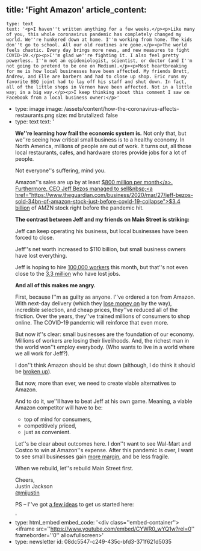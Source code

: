 title: 'Fight Amazon'
article_content:
  -
    type: text
    text: '<p>I haven''t written anything for a few weeks.</p><p>Like many of you, this whole coronavirus pandemic has completely changed my world. We''re hunkered down at home. I''m working from home. The kids don''t go to school. All our old routines are gone.</p><p>The world feels chaotic. Every day brings more news, and new measures to fight COVID-19.</p><p>I''m glad we''re fighting it. I also feel pretty powerless. I''m not an epidemiologist, scientist, or doctor (and I''m not going to pretend to be one on Medium).</p><p>Most heartbreaking for me is how local businesses have been affected. My friends Brett, Andrew, and Elle are barbers and had to close up shop. Eric runs my favorite BBQ joint had to lay off his staff and shut down. In fact, all of the little shops in Vernon have been affected. Not in a little way; in a big way.</p><p>I keep thinking about this comment I saw on Facebook from a local business owner:</p>'
  -
    type: image
    image: /assets/content/how-the-coronavirus-affects-restaurants.png
    size: md
    brutalized: false
  -
    type: text
    text: '<p><strong>We''re learning how frail the economic system is.</strong> Not only that, but we''re seeing how critical small business is to a healthy economy. In North America, millions of people are out of work. It turns out, all those local restaurants, cafes, and hardware stores provide jobs for a lot of people.</p><p>Not everyone''s suffering, mind you. </p><p>Amazon''s sales are up by at least <a href="https://www.protocol.com/amazon-delivery-coronavirus-high-demand">$800 million per month</a>. Furthermore, CEO Jeff Bezos managed to sell&nbsp;<a href="https://www.theguardian.com/business/2020/mar/27/jeff-bezos-sold-34bn-of-amazon-stock-just-before-covid-19-collapse">$3.4 billion</a>&nbsp;of AMZN stock right before the pandemic hit.</p><p><b>The contrast between Jeff and my friends on Main Street is striking:</b></p><p>Jeff can keep operating his business, but local businesses have been forced to close.</p><p>Jeff''s net worth increased to $110 billion, but small business owners have lost everything.</p><p>Jeff is hoping to hire <a href="https://www.marketwatch.com/story/with-unemployment-soaring-theres-a-run-on-those-100000-amazon-jobs-2020-03-27">100,000 workers</a> this month, but that''s not even close to the <a href="https://www.theguardian.com/business/2020/mar/26/us-unemployment-rate-coronavirus-business">3.3 million</a> who have lost jobs.</p><p><strong>And all of this makes me angry.</strong></p><p>First, because I''m as guilty as anyone. I''ve ordered a ton from Amazon. With next-day delivery (which they <a href="https://qz.com/1739653/amazon-earnings-report-loss-related-to-delivery-costs/">lose money on</a> by the way), incredible selection, and cheap prices, they''ve reduced all of the friction. Over the years, they''ve trained millions of consumers to shop online. The COVID-19 pandemic will reinforce that even more.</p><p>But now it''s clear: small businesses are the foundation of our economy. Millions of workers are losing their livelihoods. And, the richest man in the world won''t employ everybody. (Who wants to live in a world where we all work for Jeff?).</p><p>I don''t think Amazon should be shut down (although, I do think it should be <a href="https://nypost.com/2018/10/09/break-up-amazon-before-it-does-any-more-damage-to-america/">broken up</a>).</p><p>But now, more than ever, we need to create viable alternatives to Amazon.</p><p>And to do it, we''ll have to beat Jeff at his own game. Meaning, a viable Amazon competitor will have to be:</p><ul><li>top of mind for consumers,</li><li>competitively priced,</li><li>just as convenient.</li></ul><p>Let''s be clear about outcomes here. I don''t want to see Wal-Mart and Costco to win at Amazon''s expense. After this pandemic is over, I want to see small businesses gain <a href="https://justinjackson.ca/margin">more margin</a>, and be less fragile.</p><p>When we rebuild, let''s rebuild Main Street first.</p><p>Cheers,<br>Justin Jackson<br><a href="https://twitter.com/mijustin">@mijustin</a></p><p>PS – I''ve got <a href="https://youtu.be/CYWR0_wYQ1w">a few ideas</a> to get us started here:&nbsp;</p>'
  -
    type: html_embed
    embed_code: '<style>.embed-container { position: relative; padding-bottom: 56.25%; height: 0; overflow: hidden; max-width: 100%; -webkit-filter: grayscale(100%); filter: grayscale(100%); } .embed-container iframe, .embed-container object, .embed-container embed { position: absolute; top: 0; left: 0; width: 100%; height: 100%; }</style><div class=''embed-container''><iframe src=''https://www.youtube.com/embed/CYWR0_wYQ1w?rel=0'' frameborder=''0'' allowfullscreen></iframe></div>'
  -
    type: newsletter
id: 08dc5547-c249-435c-bfd3-371f621d5035
